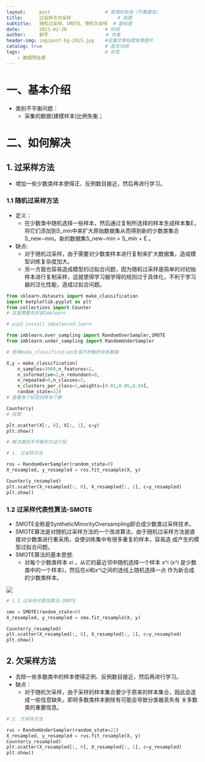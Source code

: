 ```yaml
---
layout:     post                    # 使用的布局（不需要改）
title:      过采样与欠采样   			    # 标题 		  
subtitle:   随机过采样、SMOTE、随机欠采样  # 副标题
date:       2021-02-20              # 时间
author:     新宇                     # 作者
header-img: img/post-bg-2015.jpg    #这篇文章标题背景图片
catalog: true                       # 是否归档
tags:                               # 标签
    - 数据预处理
---
```

# 一、基本介绍
- 类别不平衡问题：
	- 采集的数据(建模样本)比例失衡；

# 二、如何解决
## 1. 过采样方法
- 增加一些少数类样本使得正、反例数目接近，然后再进行学习。

### 1.1 随机过采样方法
- 定义：
	- 在少数类中随机选择一些样本，然后通过复制所选择的样本生成样本集E，将它们添加到S_min中来扩大原始数据集从而得到新的少数类集合S_new−min。新的数据集S_new−min = S_min + E 。
- 缺点:
	- 对于随机过采样，由于需要对少数类样本进行复制来扩大数据集，造成模型训练复杂度加大。 
	- 另一方面也容易造成模型的过拟合问题，因为随机过采样是简单的对初始样本进行复制采样，这就使得学习器学得的规则过于具体化，不利于学习器的泛化性能，造成过拟合问题。
	
```python
from sklearn.datasets import make_classification
import matplotlib.pyplot as plt
from collections import Counter
# 这里需要先安装Imblearn

# pip3 install imbalanced-learn

from imblearn.over_sampling import RandomOverSampler,SMOTE
from imblearn.under_sampling import RandomUnderSampler

# 使用make_classification生成不均衡的样本数据

X,y = make_classification(
    n_samples=5000,n_features=2,
    n_informative=2,n_redundant=0,
    n_repeated=0,n_classes=3, 
    n_clusters_per_class=1,weights=[0.01,0.05,0.94],
    random_state=22)
# 查看各个标签的样本个数

Counter(y)
# 绘图

plt.scatter(X[:, 0], X[:, 1], c=y) 
plt.show()

# 解决类别不平衡的方法介绍

# 1. 过采样方法

ros = RandomOverSampler(random_state=0)
X_resampled, y_resampled = ros.fit_resample(X, y)

Counter(y_resampled)
plt.scatter(X_resampled[:, 0], X_resampled[:, 1], c=y_resampled) 
plt.show()


```

### 1.2 过采样代表性算法-SMOTE
- SMOTE全称是SyntheticMinorityOversampling即合成少数类过采样技术。
- SMOTE算法是对随机过采样方法的一个改进算法，由于随机过采样方法是直接对少数类进行重采用，会使训练集中有很多重复的样本，容易造 成产生的模型过拟合问题。
- SMOTE算法的基本思想:
	- 对每个少数类样本 xi ，从它的最近邻中随机选择一个样本 x^i (x^i 是少数类中的一个样本)，然后在xi和x^i之间的连线上随机选择一点 作为新合成的少数类样本。

![](https://tva1.sinaimg.cn/large/008eGmZEly1gnuazygtahj307l05d0td.jpg)

```python
# 1.1 过采样代表性算法-SMOTE

smo = SMOTE(random_state=0)
X_resampled, y_resampled = smo.fit_resample(X, y)

Counter(y_resampled)
plt.scatter(X_resampled[:, 0], X_resampled[:, 1], c=y_resampled) 
plt.show()
```


## 2. 欠采样方法
- 去除一些多数类中的样本使得正例、反例数目接近，然后再进行学习。
- 缺点：
	- 对于随机欠采样，由于采样的样本集合要少于原来的样本集合，因此会造成一些信息缺失，即将多数类样本删除有可能会导致分类器丢失有 关多数类的重要信息。

```python
# 2. 欠采样方法

rus = RandomUnderSampler(random_state=22)
X_resampled, y_resampled = rus.fit_resample(X, y)
Counter(y_resampled)
plt.scatter(X_resampled[:, 0], X_resampled[:, 1], c=y_resampled) 
plt.show()
```
